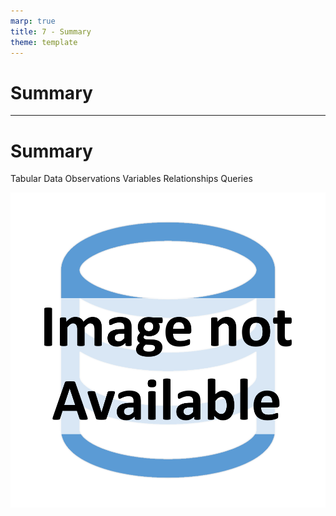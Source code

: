 ```yaml
---
marp: true
title: 7 - Summary
theme: template
---
```


<!-- _class: title-only -->

# Summary

---

<!-- _class: title-two-content-left -->

# Summary

Tabular Data
Observations
Variables
Relationships
Queries

![image An icon of a database in a flat minimalist style](images/placeholder.png)